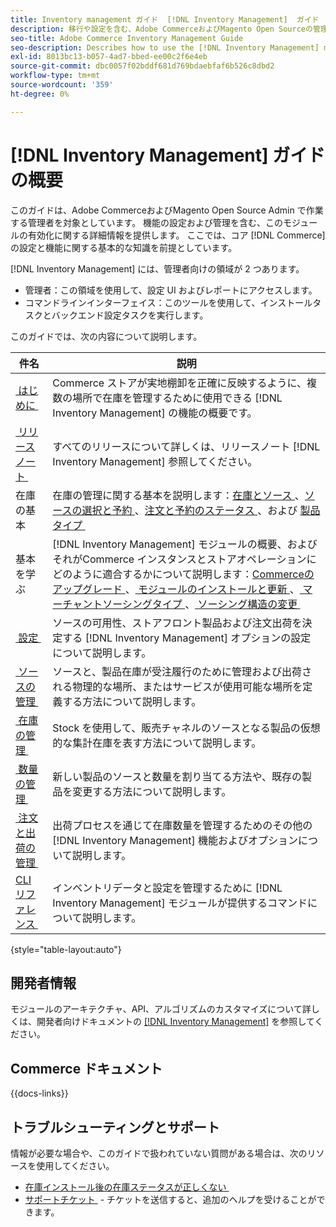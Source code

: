 ```yaml
---
title: Inventory management ガイド  [!DNL Inventory Management]  ガイド
description: 移行や設定を含む、Adobe CommerceおよびMagento Open Sourceの管理者向けの  [!DNL Inventory Management]  に関する包括的な情報です。
seo-title: Adobe Commerce Inventory Management Guide
seo-description: Describes how to use the [!DNL Inventory Management] module in Adobe Commerce or Magento Open Source.
exl-id: 8013bc13-b057-4ad7-bbed-ee00c2f6e4eb
source-git-commit: dbc0057f02bddf681d769bdaebfaf6b526c8dbd2
workflow-type: tm+mt
source-wordcount: '359'
ht-degree: 0%

---
```


# [!DNL Inventory Management] ガイドの概要

このガイドは、Adobe CommerceおよびMagento Open Source Admin で作業する管理者を対象としています。 機能の設定および管理を含む、このモジュールの有効化に関する詳細情報を提供します。 ここでは、コア [!DNL Commerce] の設定と機能に関する基本的な知識を前提としています。

[!DNL Inventory Management] には、管理者向けの領域が 2 つあります。

- 管理者：この領域を使用して、設定 UI およびレポートにアクセスします。
- コマンドラインインターフェイス：このツールを使用して、インストールタスクとバックエンド設定タスクを実行します。

このガイドでは、次の内容について説明します。

| 件名 | 説明 |
| ------- | ----------- |
| [&#x200B; はじめに &#x200B;](introduction.md) | Commerce ストアが実地棚卸を正確に反映するように、複数の場所で在庫を管理するために使用できる [!DNL Inventory Management] の機能の概要です。 |
| [&#x200B; リリースノート &#x200B;](release-notes.md) | すべてのリリースについて詳しくは、リリースノート [!DNL Inventory Management] 参照してください。 |
| 在庫の基本 | 在庫の管理に関する基本を説明します：[&#x200B; 在庫とソース &#x200B;](sources-stocks.md)、[&#x200B; ソースの選択と予約 &#x200B;](selection-reservations.md)、[&#x200B; 注文と予約のステータス &#x200B;](order-status.md)、および [&#x200B; 製品タイプ &#x200B;](product-types.md) |
| 基本を学ぶ | [!DNL Inventory Management] モジュールの概要、およびそれがCommerce インスタンスとストアオペレーションにどのように適合するかについて説明します：[Commerceのアップグレード &#x200B;](migrate.md)、[&#x200B; モジュールのインストールと更新 &#x200B;](install-update.md)、[&#x200B; マーチャントソーシングタイプ &#x200B;](merchant-sourcing.md)、[&#x200B; ソーシング構造の変更 &#x200B;](expand-restructure.md) |
| [&#x200B; 設定 &#x200B;](configuration.md) | ソースの可用性、ストアフロント製品および注文出荷を決定する [!DNL Inventory Management] オプションの設定について説明します。 |
| [&#x200B; ソースの管理 &#x200B;](sources-manage.md) | ソースと、製品在庫が受注履行のために管理および出荷される物理的な場所、またはサービスが使用可能な場所を定義する方法について説明します。 |
| [&#x200B; 在庫の管理 &#x200B;](stocks-manage.md) | Stock を使用して、販売チャネルのソースとなる製品の仮想的な集計在庫を表す方法について説明します。 |
| [&#x200B; 数量の管理 &#x200B;](quantities-manage.md) | 新しい製品のソースと数量を割り当てる方法や、既存の製品を変更する方法について説明します。 |
| [&#x200B; 注文と出荷の管理 &#x200B;](shipments.md) | 出荷プロセスを通じて在庫数量を管理するためのその他の [!DNL Inventory Management] 機能およびオプションについて説明します。 |
| [CLI リファレンス &#x200B;](cli.md) | インベントリデータと設定を管理するために [!DNL Inventory Management] モジュールが提供するコマンドについて説明します。 |

{style="table-layout:auto"}

## 開発者情報

モジュールのアーキテクチャ、API、アルゴリズムのカスタマイズについて詳しくは、開発者向けドキュメントの [[!DNL Inventory Management]](https://developer.adobe.com/commerce/webapi/rest/inventory/) を参照してください。

## Commerce ドキュメント

{{docs-links}}

## トラブルシューティングとサポート

情報が必要な場合や、このガイドで扱われていない質問がある場合は、次のリソースを使用してください。

- [&#x200B; 在庫インストール後の在庫ステータスが正しくない &#x200B;](https://experienceleague.adobe.com/docs/commerce-knowledge-base/kb/troubleshooting/miscellaneous/stock-status-incorrect-after-magento-inventory-install.html?lang=ja)
- [&#x200B; サポートチケット &#x200B;](https://experienceleague.adobe.com/docs/commerce-knowledge-base/kb/help-center-guide/magento-help-center-user-guide.html?lang=ja#submit-ticket) - チケットを送信すると、追加のヘルプを受けることができます。
